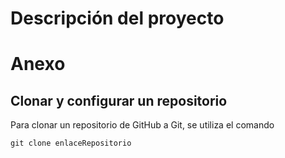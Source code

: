 # Descripción del proyecto
# Anexo
## Clonar y configurar un repositorio
Para clonar un repositorio de GitHub a Git, se utiliza el comando
```
git clone enlaceRepositorio
```

